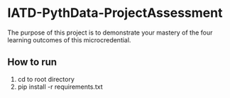 # IATD-PythData-ProjectAssessment
The purpose of this project is to demonstrate your mastery of the four learning outcomes of this microcredential. 

## How to run
1. cd to root directory
2. pip install -r requirements.txt